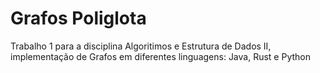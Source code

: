 # Grafos Poliglota
Trabalho 1 para a disciplina Algoritimos e Estrutura de Dados II, implementação de Grafos em diferentes linguagens: Java, Rust e Python
